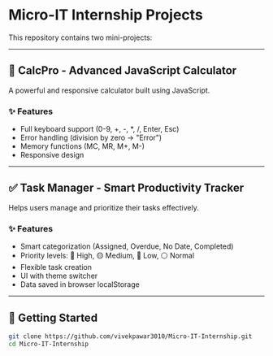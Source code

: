 # Micro-IT Internship Projects

This repository contains two mini-projects:

---

## 📱 CalcPro - Advanced JavaScript Calculator

A powerful and responsive calculator built using JavaScript.

### ✨ Features

- Full keyboard support (0-9, +, -, \*, /, Enter, Esc)
- Error handling (division by zero → "Error")
- Memory functions (MC, MR, M+, M-)
- Responsive design

---

## ✅ Task Manager - Smart Productivity Tracker

Helps users manage and prioritize their tasks effectively.

### ✨ Features

- Smart categorization (Assigned, Overdue, No Date, Completed)
- Priority levels: 🔴 High, 🟡 Medium, 🔵 Low, ⚪ Normal
- Flexible task creation
- UI with theme switcher
- Data saved in browser localStorage

---

## 🚀 Getting Started

```bash
git clone https://github.com/vivekpawar3010/Micro-IT-Internship.git
cd Micro-IT-Internship
```
